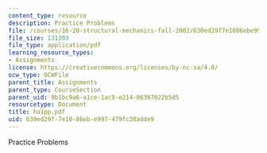 ```yaml
---
content_type: resource
description: Practice Problems
file: /courses/16-20-structural-mechanics-fall-2002/630ed29f7e1086ebe997479fc20adde9_ha1pp.pdf
file_size: 131393
file_type: application/pdf
learning_resource_types:
- Assignments
license: https://creativecommons.org/licenses/by-nc-sa/4.0/
ocw_type: OCWFile
parent_title: Assignments
parent_type: CourseSection
parent_uid: 9b1bc9a6-a1ce-1ac9-e214-06367022b5d5
resourcetype: Document
title: ha1pp.pdf
uid: 630ed29f-7e10-86eb-e997-479fc20adde9
---
```

Practice Problems